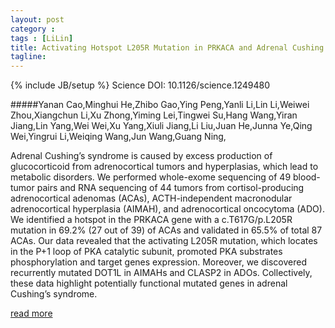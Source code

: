 ```yaml
---
layout: post
category :
tags : [LiLin]
title: Activating Hotspot L205R Mutation in PRKACA and Adrenal Cushing's Syndrome
tagline:
---
```

{% include JB/setup %}
Science DOI: 10.1126/science.1249480 

#####Yanan Cao,Minghui He,Zhibo Gao,Ying Peng,Yanli Li,Lin Li,Weiwei Zhou,Xiangchun Li,Xu Zhong,Yiming Lei,Tingwei Su,Hang Wang,Yiran Jiang,Lin Yang,Wei Wei,Xu Yang,Xiuli Jiang,Li Liu,Juan He,Junna Ye,Qing Wei,Yingrui Li,Weiqing Wang,Jun Wang,Guang Ning,

Adrenal Cushing’s syndrome is caused by excess production of glucocorticoid from adrenocortical tumors and hyperplasias, which lead to metabolic disorders. We performed whole-exome sequencing of 49 blood-tumor pairs and RNA sequencing of 44 tumors from cortisol-producing adrenocortical adenomas (ACAs), ACTH-independent macronodular adrenocortical hyperplasia (AIMAH), and adrenocortical oncocytoma (ADO). We identified a hotspot in the PRKACA gene with a c.T617G/p.L205R mutation in 69.2% (27 out of 39) of ACAs and validated in 65.5% of total 87 ACAs. Our data revealed that the activating L205R mutation, which locates in the P+1 loop of PKA catalytic subunit, promoted PKA substrates phosphorylation and target genes expression. Moreover, we discovered recurrently mutated DOT1L in AIMAHs and CLASP2 in ADOs. Collectively, these data highlight potentially functional mutated genes in adrenal Cushing’s syndrome. 

<a href="http://www.sciencemag.org/content/early/2014/04/02/science.1249480.abstract"> read more </a>
